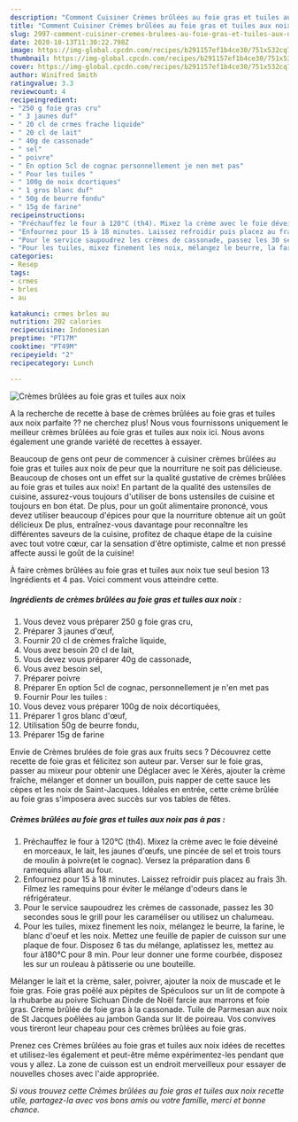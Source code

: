 ```yaml
---
description: "Comment Cuisiner Crèmes brûlées au foie gras et tuiles aux noix"
title: "Comment Cuisiner Crèmes brûlées au foie gras et tuiles aux noix"
slug: 2997-comment-cuisiner-cremes-brulees-au-foie-gras-et-tuiles-aux-noix
date: 2020-10-13T11:30:22.798Z
image: https://img-global.cpcdn.com/recipes/b291157ef1b4ce30/751x532cq70/cremes-brulees-au-foie-gras-et-tuiles-aux-noix-photo-principale-de-la-recette.jpg
thumbnail: https://img-global.cpcdn.com/recipes/b291157ef1b4ce30/751x532cq70/cremes-brulees-au-foie-gras-et-tuiles-aux-noix-photo-principale-de-la-recette.jpg
cover: https://img-global.cpcdn.com/recipes/b291157ef1b4ce30/751x532cq70/cremes-brulees-au-foie-gras-et-tuiles-aux-noix-photo-principale-de-la-recette.jpg
author: Winifred Smith
ratingvalue: 3.3
reviewcount: 4
recipeingredient:
- "250 g foie gras cru"
- " 3 jaunes duf"
- " 20 cl de crmes frache liquide"
- " 20 cl de lait"
- " 40g de cassonade"
- " sel"
- " poivre"
- " En option 5cl de cognac personnellement je nen met pas"
- " Pour les tuiles "
- " 100g de noix dcortiques"
- " 1 gros blanc duf"
- " 50g de beurre fondu"
- " 15g de farine"
recipeinstructions:
- "Préchauffez le four à 120°C (th4). Mixez la crème avec le foie déveiné en morceaux, le lait, les jaunes d&#39;œufs, une pincée de sel et trois tours de moulin à poivre(et le cognac). Versez la préparation dans 6 ramequins allant au four."
- "Enfournez pour 15 à 18 minutes. Laissez refroidir puis placez au frais 3h. Filmez les ramequins pour éviter le mélange d&#39;odeurs dans le réfrigérateur."
- "Pour le service saupoudrez les crèmes de cassonade, passez les 30 secondes sous le grill pour les caraméliser ou utilisez un chalumeau."
- "Pour les tuiles, mixez finement les noix, mélangez le beurre, la farine, le blanc d&#39;oeuf et les noix. Mettez une feuille de papier de cuisson sur une plaque de four. Disposez 6 tas du mélange, aplatissez les, mettez au four à180°C pour 8 min. Pour leur donner une forme courbée, disposez les sur un rouleau à pâtisserie ou une bouteille."
categories:
- Resep
tags:
- crmes
- brles
- au

katakunci: crmes brles au 
nutrition: 202 calories
recipecuisine: Indonesian
preptime: "PT17M"
cooktime: "PT49M"
recipeyield: "2"
recipecategory: Lunch

---
```



![Crèmes brûlées au foie gras et tuiles aux noix](https://img-global.cpcdn.com/recipes/b291157ef1b4ce30/751x532cq70/cremes-brulees-au-foie-gras-et-tuiles-aux-noix-photo-principale-de-la-recette.jpg)

A la recherche de recette à base de crèmes brûlées au foie gras et tuiles aux noix parfaite ?? ne cherchez plus! Nous vous fournissons uniquement le meilleur crèmes brûlées au foie gras et tuiles aux noix ici. Nous avons également une grande variété de recettes à essayer.

Beaucoup de gens ont peur de commencer à cuisiner crèmes brûlées au foie gras et tuiles aux noix de peur que la nourriture ne soit pas délicieuse. Beaucoup de choses ont un effet sur la qualité gustative de crèmes brûlées au foie gras et tuiles aux noix! En partant de la qualité des ustensiles de cuisine, assurez-vous toujours d'utiliser de bons ustensiles de cuisine et toujours en bon état. De plus, pour un goût alimentaire prononcé, vous devez utiliser beaucoup d'épices pour que la nourriture obtenue ait un goût délicieux De plus, entraînez-vous davantage pour reconnaître les différentes saveurs de la cuisine, profitez de chaque étape de la cuisine avec tout votre cœur, car la sensation d'être optimiste, calme et non pressé affecte aussi le goût de la cuisine!

<!--inarticleads1-->

À faire crèmes brûlées au foie gras et tuiles aux noix tue seul besion 13 Ingrédients et 4 pas. Voici comment vous atteindre cette.

##### Ingrédients de crèmes brûlées au foie gras et tuiles aux noix :

1. Vous devez vous préparer 250 g foie gras cru,
1. Préparer  3 jaunes d&#39;œuf,
1. Fournir  20 cl de crèmes fraîche liquide,
1. Vous avez besoin  20 cl de lait,
1. Vous devez vous préparer  40g de cassonade,
1. Vous avez besoin  sel,
1. Préparer  poivre
1. Préparer  En option 5cl de cognac, personnellement je n&#39;en met pas
1. Fournir  Pour les tuiles :
1. Vous devez vous préparer  100g de noix décortiquées,
1. Préparer  1 gros blanc d&#39;œuf,
1. Utilisation  50g de beurre fondu,
1. Préparer  15g de farine


Envie de Crèmes brulées de foie gras aux fruits secs ? Découvrez cette recette de foie gras et félicitez son auteur par. Verser sur le foie gras, passer au mixeur pour obtenir une Déglacer avec le Xérès, ajouter la crème fraîche, mélanger et donner un bouillon, puis napper de cette sauce les cèpes et les noix de Saint-Jacques. Idéales en entrée, cette crème brûlée au foie gras s&#39;imposera avec succès sur vos tables de fêtes. 

<!--inarticleads2-->

##### Crèmes brûlées au foie gras et tuiles aux noix pas à pas :

1. Préchauffez le four à 120°C (th4). Mixez la crème avec le foie déveiné en morceaux, le lait, les jaunes d&#39;œufs, une pincée de sel et trois tours de moulin à poivre(et le cognac). Versez la préparation dans 6 ramequins allant au four.
1. Enfournez pour 15 à 18 minutes. Laissez refroidir puis placez au frais 3h. Filmez les ramequins pour éviter le mélange d&#39;odeurs dans le réfrigérateur.
1. Pour le service saupoudrez les crèmes de cassonade, passez les 30 secondes sous le grill pour les caraméliser ou utilisez un chalumeau.
1. Pour les tuiles, mixez finement les noix, mélangez le beurre, la farine, le blanc d&#39;oeuf et les noix. Mettez une feuille de papier de cuisson sur une plaque de four. Disposez 6 tas du mélange, aplatissez les, mettez au four à180°C pour 8 min. Pour leur donner une forme courbée, disposez les sur un rouleau à pâtisserie ou une bouteille.


Mélanger le lait et la crème, saler, poivrer, ajouter la noix de muscade et le foie gras. Foie gras poêlé aux pépites de Spéculoos sur un lit de compote à la rhubarbe au poivre Sichuan Dinde de Noël farcie aux marrons et foie gras. Crème brûlée de foie gras à la cassonade. Tuile de Parmesan aux noix de St Jacques poêlées au jambon Ganda sur lit de poireau. Vos convives vous tireront leur chapeau pour ces crèmes brûlées au foie gras. 

<!--inarticleads1-->

<p>
Prenez ces Crèmes brûlées au foie gras et tuiles aux noix idées de recettes et utilisez-les également et peut-être même expérimentez-les pendant que vous y allez. La zone de cuisson est un endroit merveilleux pour essayer de nouvelles choses avec l'aide appropriée.
</p>

<p>
<i>Si vous trouvez cette Crèmes brûlées au foie gras et tuiles aux noix recette utile, partagez-la avec vos bons amis ou votre famille, merci et bonne chance.</i>
</p>
